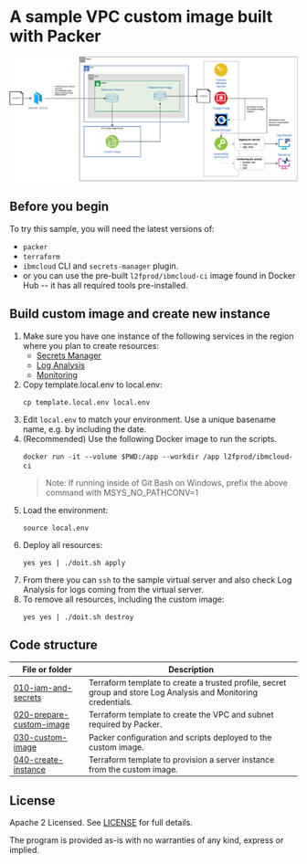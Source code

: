 # A sample VPC custom image built with Packer

![alt](./xdocs/architecture.png)

## Before you begin

To try this sample, you will need the latest versions of:
- `packer`
- `terraform`
- `ibmcloud` CLI and `secrets-manager` plugin.
- or you can use the pre-built `l2fprod/ibmcloud-ci` image found in Docker Hub -- it has all required tools pre-installed.

## Build custom image and create new instance

1. Make sure you have one instance of the following services in the region where you plan to create resources:
   * [Secrets Manager](https://cloud.ibm.com/catalog/services/secrets-manager)
   * [Log Analysis](https://cloud.ibm.com/catalog/services/logdna)
   * [Monitoring](https://cloud.ibm.com/catalog/services/sysdig-monitor)
1. Copy template.local.env to local.env:
   ```
   cp template.local.env local.env
   ```
1. Edit `local.env` to match your environment. Use a unique basename name, e.g. by including the date.
1. (Recommended) Use the following Docker image to run the scripts.
   ```
   docker run -it --volume $PWD:/app --workdir /app l2fprod/ibmcloud-ci
   ```
   > Note: If running inside of Git Bash on Windows, prefix the above command with MSYS_NO_PATHCONV=1
1. Load the environment:
   ```
   source local.env
   ```
1. Deploy all resources:
   ```
   yes yes | ./doit.sh apply
   ```
1. From there you can `ssh` to the sample virtual server and also check Log Analysis for logs coming from the virtual server.
1. To remove all resources, including the custom image:
   ```
   yes yes | ./doit.sh destroy
   ```

## Code structure

| File or folder | Description |
| -------------- | ----------- |
| [010-iam-and-secrets](./010-iam-and-secrets/) | Terraform template to create a trusted profile, secret group and store Log Analysis and Monitoring credentials. |
| [020-prepare-custom-image](./020-prepare-custom-image/) | Terraform template to create the VPC and subnet required by Packer. |
| [030-custom-image](./030-custom-image/) | Packer configuration and scripts deployed to the custom image. |
| [040-create-instance](./040-create-instance/) | Terraform template to provision a server instance from the custom image. |

## License

Apache 2 Licensed. See [LICENSE](LICENSE) for full details.

The program is provided as-is with no warranties of any kind, express or implied.
